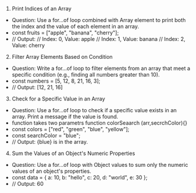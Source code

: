 1. Print Indices of an Array

- Question: Use a for...of loop combined with Array element to print both the index and the value of each element in an array.
- const fruits = ["apple", "banana", "cherry"];
- // Output:
  // Index: 0, Value: apple
  // Index: 1, Value: banana
  // Index: 2, Value: cherry

2. Filter Array Elements Based on Condition

- Question: Write a for...of loop to filter elements from an array that meet a specific condition (e.g., finding all numbers greater than 10).
- const numbers = [5, 12, 8, 21, 16, 3];
- // Output: [12, 21, 16]

3. Check for a Specific Value in an Array

- Question: Use a for...of loop to check if a specific value exists in an array. Print a message if the value is found.
- function takes two parametrs function colorSeaarch (arr,secrchColor){}
- const colors = ["red", "green", "blue", "yellow"];
- const searchColor = "blue";
- // Output: {blue} is in the array.

4. Sum the Values of an Object's Numeric Properties

- Question: Use a for...of loop with Object values to sum only the numeric values of an object's properties.
- const data = { a: 10, b: "hello", c: 20, d: "world", e: 30 };
- // Output: 60
